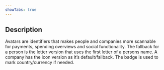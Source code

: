 ```yaml
---
showTabs: true
---
```


## Description

Avatars are identifiers that makes people and companies more scannable for payments, spending overviews and social functionality. The fallback for a person is the letter version that uses the first letter of a persons name. A company has the icon version as it’s default/fallback.
The badge is used to mark country/currency if needed.
